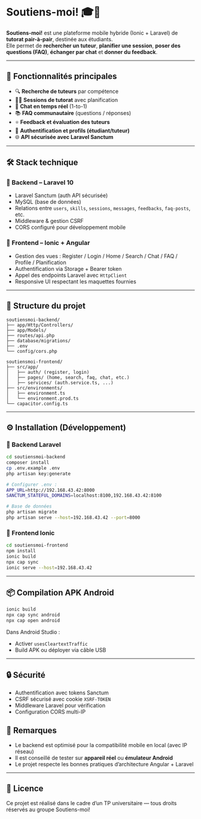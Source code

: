 # Soutiens-moi! 🎓🤝

**Soutiens-moi!** est une plateforme mobile hybride (Ionic + Laravel) de **tutorat pair-à-pair**, destinée aux étudiants.  
Elle permet de **rechercher un tuteur**, **planifier une session**, **poser des questions (FAQ)**, **échanger par chat** et **donner du feedback**.

---

## 🚀 Fonctionnalités principales

- 🔍 **Recherche de tuteurs** par compétence
- 👨‍🏫 **Sessions de tutorat** avec planification
- 💬 **Chat en temps réel** (1-to-1)
- 📚 **FAQ communautaire** (questions / réponses)
- ⭐ **Feedback et évaluation des tuteurs**
- 👤 **Authentification et profils (étudiant/tuteur)**
- 🌐 **API sécurisée avec Laravel Sanctum**

---

## 🛠️ Stack technique

### 🧠 Backend – Laravel 10
- Laravel Sanctum (auth API sécurisée)
- MySQL (base de données)
- Relations entre `users`, `skills`, `sessions`, `messages`, `feedbacks`, `faq-posts`, etc.
- Middleware & gestion CSRF
- CORS configuré pour développement mobile

### 📱 Frontend – Ionic + Angular
- Gestion des vues : Register / Login / Home / Search / Chat / FAQ / Profile / Planification
- Authentification via Storage + Bearer token
- Appel des endpoints Laravel avec `HttpClient`
- Responsive UI respectant les maquettes fournies

---

## 📁 Structure du projet

```
soutiensmoi-backend/
├── app/Http/Controllers/
├── app/Models/
├── routes/api.php
├── database/migrations/
├── .env
└── config/cors.php

soutiensmoi-frontend/
├── src/app/
│   ├── auth/ (register, login)
│   ├── pages/ (home, search, faq, chat, etc.)
│   ├── services/ (auth.service.ts, ...)
├── src/environments/
│   ├── environment.ts
│   └── environment.prod.ts
└── capacitor.config.ts
```

---

## ⚙️ Installation (Développement)

### 🐘 Backend Laravel

```bash
cd soutiensmoi-backend
composer install
cp .env.example .env
php artisan key:generate

# Configurer .env :
APP_URL=http://192.168.43.42:8000
SANCTUM_STATEFUL_DOMAINS=localhost:8100,192.168.43.42:8100

# Base de données
php artisan migrate
php artisan serve --host=192.168.43.42 --port=8000
```

### 📲 Frontend Ionic

```bash
cd soutiensmoi-frontend
npm install
ionic build
npx cap sync
ionic serve --host=192.168.43.42
```

---

## 📦 Compilation APK Android

```bash
ionic build
npx cap sync android
npx cap open android
```

Dans Android Studio :
- Activer `usesCleartextTraffic`
- Build APK ou déployer via câble USB

---

## 🔒 Sécurité

- Authentification avec tokens Sanctum
- CSRF sécurisé avec cookie `XSRF-TOKEN`
- Middleware Laravel pour vérification
- Configuration CORS multi-IP


## 📌 Remarques

- Le backend est optimisé pour la compatibilité mobile en local (avec IP réseau)
- Il est conseillé de tester sur **appareil réel** ou **émulateur Android**
- Le projet respecte les bonnes pratiques d’architecture Angular + Laravel

---

## 📄 Licence

Ce projet est réalisé dans le cadre d’un TP universitaire — tous droits réservés au groupe Soutiens-moi!
